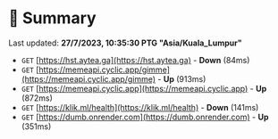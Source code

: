 # 📖 Summary
Last updated: **27/7/2023, 10:35:30 PTG "Asia/Kuala_Lumpur"**

- `GET` [https://hst.aytea.ga](https://hst.aytea.ga) - **Down** (84ms)
- `GET` [https://memeapi.cyclic.app/gimme](https://memeapi.cyclic.app/gimme) - **Up** (913ms)
- `GET` [https://memeapi.cyclic.app](https://memeapi.cyclic.app) - **Up** (872ms)
- `GET` [https://klik.ml/health](https://klik.ml/health) - **Down** (141ms)
- `GET` [https://dumb.onrender.com](https://dumb.onrender.com) - **Up** (351ms)
